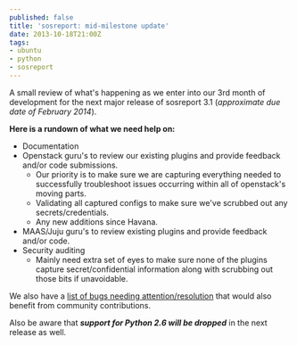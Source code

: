 ```yaml
---
published: false
title: 'sosreport: mid-milestone update'
date: 2013-10-18T21:00Z
tags:
- ubuntu
- python
- sosreport
---
```

<p>A small review of what's happening as we enter into our 3rd month of development for the next major release of sosreport 3.1 (<em>approximate due date of February 2014</em>).</p>
<p><strong>Here is a rundown of what we need help on:</strong></p>
<ul>
<li>Documentation</li>
<li>Openstack guru's to review our existing plugins and provide feedback and/or code submissions.
<ul>
<li>Our priority is to make sure we are capturing everything needed to successfully troubleshoot issues occurring within all of openstack's moving parts.</li>
<li>Validating all captured configs to make sure we've scrubbed out any secrets/credentials.</li>
<li>Any new additions since Havana.</li>
</ul>
</li>
<li>MAAS/Juju guru's to review existing plugins and provide feedback and/or code.</li>
<li>Security auditing
<ul>
<li>Mainly need extra set of eyes to make sure none of the plugins capture secret/confidential information along with scrubbing out those bits if unavoidable.</li>
</ul>
</li>
</ul>
<p>We also have a <a href="https://github.com/sosreport/sosreport/issues?milestone=2&amp;state=open">list of bugs needing attention/resolution</a> that would also benefit from community contributions.</p>
<p>Also be aware that <strong><em>support for Python 2.6 will be dropped</em></strong> in the next release as well.</p>
